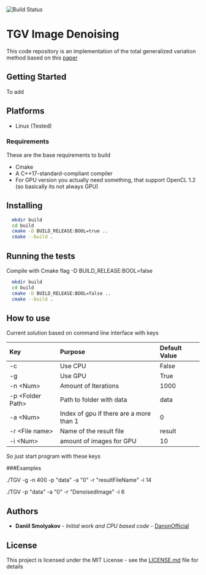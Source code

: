 ![Build Status](https://travis-ci.org/DanonOfficial/TGVDenoising.svg?branch=master)
# TGV Image Denoising

This code repository is an implementation of the total generalized variation method based on this [paper](https://pdfs.semanticscholar.org/3cdf/b982d5f5c926f9ee257ee7d391ff716e08e6.pdf?_ga=2.99932824.785502720.1554466187-1112687837.1554466187)

## Getting Started

To add

## Platforms ##

  * Linux (Tested)
    
### Requirements

These are the base requirements to build

  * Cmake
  * A C++17-standard-compliant compiler
  * For GPU version you actually need something, that support OpenCL 1.2 (so basically its not always GPU)

## Installing 

```bash
  mkdir build
  cd build
  cmake -D BUILD_RELEASE:BOOL=true ..
  cmake --build .
```
## Running the tests

Compile with Cmake flag -D BUILD_RELEASE:BOOL=false
```bash
  mkdir build
  cd build
  cmake -D BUILD_RELEASE:BOOL=false ..
  cmake --build .
```

## How to use

Current solution based on command line interface with keys

| Key                  | Purpose                                 | Default Value |
| :------------------- | :-------------------------------------- | :------------ |
| -c                   | Use CPU                                 | False         |
| -g                   | Use GPU                                 | True          |
| -n  \<Num\>          | Amount of Iterations                    | 1000          |
| -p  \<Folder Path\>  | Path to folder with data                | data          |
| -a \<Num\>           | Index of gpu if there are a more than 1 | 0             |
| -r \<File name\>     | Name of the result file                 | result        |
| -i \<Num\>           | amount of images for GPU                | 10            |
   
So just start program with these keys

###Examples

./TGV -g -n 400 -p "data" -a "0" -r "resultFileName" -i 14

./TGV -p "data" -a "0" -r "DenoisedImage" -i 6
## Authors

* **Daniil Smolyakov** - *Initial work and CPU based code* - [DanonOfficial](https://github.com/DanonOfficial)


## License

This project is licensed under the MIT License - see the [LICENSE.md](LICENSE.md) file for details


